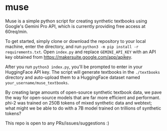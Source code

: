# muse
Muse is a simple python script for creating synthetic textbooks using Google's Gemini Pro API, which is currently providing free access at 60req/min.

To get started, simply clone or download the repository to your local machine, enter the directory, and run `python3 -m pip install -r requirements.txt`. Open `index.py` and replace `GEMINI_API_KEY` with an API key obtained from https://makersuite.google.com/app/apikey.

After you run `python3 index.py`, you'll be prompted to enter in your HuggingFace API key. The script will generate textbooks in the `./textbooks` directory and auto-upload them to a HuggingFace dataset named `your_username/muse_textbooks`.

By creating large amounts of open-source synthetic textbook data, we pave the way for open-source models that are far more efficient and performant. phi-2 was trained on 250B tokens of mixed synthetic data and webtext; what might we be able to do with a 7B model trained on trillions of synthetic tokens?

This repo is open to any PRs/issues/suggestions :)
